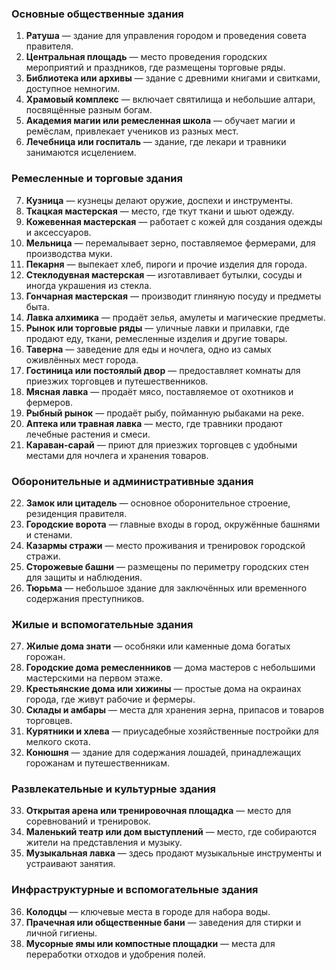 ### Основные общественные здания

1. **Ратуша** — здание для управления городом и проведения совета правителя.
2. **Центральная площадь** — место проведения городских мероприятий и праздников, где размещены торговые ряды.
3. **Библиотека или архивы** — здание с древними книгами и свитками, доступное немногим.
4. **Храмовый комплекс** — включает святилища и небольшие алтари, посвящённые разным богам.
5. **Академия магии или ремесленная школа** — обучает магии и ремёслам, привлекает учеников из разных мест.
6. **Лечебница или госпиталь** — здание, где лекари и травники занимаются исцелением.

### Ремесленные и торговые здания

7. **Кузница** — кузнецы делают оружие, доспехи и инструменты.
8. **Ткацкая мастерская** — место, где ткут ткани и шьют одежду.
9. **Кожевенная мастерская** — работает с кожей для создания одежды и аксессуаров.
10. **Мельница** — перемалывает зерно, поставляемое фермерами, для производства муки.
11. **Пекарня** — выпекает хлеб, пироги и прочие изделия для города.
12. **Стеклодувная мастерская** — изготавливает бутылки, сосуды и иногда украшения из стекла.
13. **Гончарная мастерская** — производит глиняную посуду и предметы быта.
14. **Лавка алхимика** — продаёт зелья, амулеты и магические предметы.
15. **Рынок или торговые ряды** — уличные лавки и прилавки, где продают еду, ткани, ремесленные изделия и другие товары.
16. **Таверна** — заведение для еды и ночлега, одно из самых оживлённых мест города.
17. **Гостиница или постоялый двор** — предоставляет комнаты для приезжих торговцев и путешественников.
18. **Мясная лавка** — продаёт мясо, поставляемое от охотников и фермеров.
19. **Рыбный рынок** — продаёт рыбу, пойманную рыбаками на реке.
20. **Аптека или травная лавка** — место, где травники продают лечебные растения и смеси.
21. **Караван-сарай** — приют для приезжих торговцев с удобными местами для ночлега и хранения товаров.

### Оборонительные и административные здания

22. **Замок или цитадель** — основное оборонительное строение, резиденция правителя.
23. **Городские ворота** — главные входы в город, окружённые башнями и стенами.
24. **Казармы стражи** — место проживания и тренировок городской стражи.
25. **Сторожевые башни** — размещены по периметру городских стен для защиты и наблюдения.
26. **Тюрьма** — небольшое здание для заключённых или временного содержания преступников.

### Жилые и вспомогательные здания

27. **Жилые дома знати** — особняки или каменные дома богатых горожан.
28. **Городские дома ремесленников** — дома мастеров с небольшими мастерскими на первом этаже.
29. **Крестьянские дома или хижины** — простые дома на окраинах города, где живут рабочие и фермеры.
30. **Склады и амбары** — места для хранения зерна, припасов и товаров торговцев.
31. **Курятники и хлева** — приусадебные хозяйственные постройки для мелкого скота.
32. **Конюшня** — здание для содержания лошадей, принадлежащих горожанам и путешественникам.

### Развлекательные и культурные здания

33. **Открытая арена или тренировочная площадка** — место для соревнований и тренировок.
34. **Маленький театр или дом выступлений** — место, где собираются жители на представления и музыку.
35. **Музыкальная лавка** — здесь продают музыкальные инструменты и устраивают занятия.

### Инфраструктурные и вспомогательные здания

36. **Колодцы** — ключевые места в городе для набора воды.
37. **Прачечная или общественные бани** — заведения для стирки и личной гигиены.
38. **Мусорные ямы или компостные площадки** — места для переработки отходов и удобрения полей.
